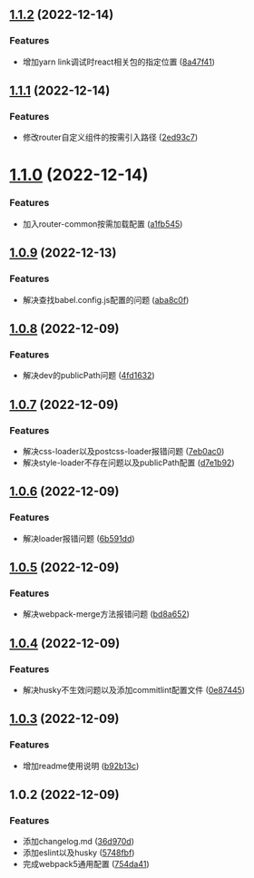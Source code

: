 ## [1.1.2](https://github.com/confuciusthinker/my-webpack-common/compare/v1.1.1...v1.1.2) (2022-12-14)


### Features

* 增加yarn link调试时react相关包的指定位置 ([8a47f41](https://github.com/confuciusthinker/my-webpack-common/commit/8a47f41b12f1dcc42e2004d4201655def5251ae6))



## [1.1.1](https://github.com/confuciusthinker/my-webpack-common/compare/v1.1.0...v1.1.1) (2022-12-14)


### Features

* 修改router自定义组件的按需引入路径 ([2ed93c7](https://github.com/confuciusthinker/my-webpack-common/commit/2ed93c721bff84cddfe274adf4a1716f485edc7d))



# [1.1.0](https://github.com/confuciusthinker/my-webpack-common/compare/v1.0.9...v1.1.0) (2022-12-14)


### Features

* 加入router-common按需加载配置 ([a1fb545](https://github.com/confuciusthinker/my-webpack-common/commit/a1fb545046c329f56e72e513b167985054e935da))



## [1.0.9](https://github.com/confuciusthinker/my-webpack-common/compare/v1.0.8...v1.0.9) (2022-12-13)


### Features

* 解决查找babel.config.js配置的问题 ([aba8c0f](https://github.com/confuciusthinker/my-webpack-common/commit/aba8c0f21718562a669d68fe1a31d316354cbcc8))



## [1.0.8](https://github.com/confuciusthinker/my-webpack-common/compare/v1.0.7...v1.0.8) (2022-12-09)


### Features

* 解决dev的publicPath问题 ([4fd1632](https://github.com/confuciusthinker/my-webpack-common/commit/4fd163215deaee72ecff14fa6a06dc4d2666b4f3))



## [1.0.7](https://github.com/confuciusthinker/my-webpack-common/compare/v1.0.6...v1.0.7) (2022-12-09)


### Features

* 解决css-loader以及postcss-loader报错问题 ([7eb0ac0](https://github.com/confuciusthinker/my-webpack-common/commit/7eb0ac06d95487868626c4566441f33f5af5049f))
* 解决style-loader不存在问题以及publicPath配置 ([d7e1b92](https://github.com/confuciusthinker/my-webpack-common/commit/d7e1b92c8ccc08a8a0ef7e3d5783281e4cf242d3))



## [1.0.6](https://github.com/confuciusthinker/my-webpack-common/compare/v1.0.5...v1.0.6) (2022-12-09)


### Features

* 解决loader报错问题 ([6b591dd](https://github.com/confuciusthinker/my-webpack-common/commit/6b591dd2bf9017b4f7ff428b923d535bdd66c1e0))



## [1.0.5](https://github.com/confuciusthinker/my-webpack-common/compare/v1.0.4...v1.0.5) (2022-12-09)


### Features

* 解决webpack-merge方法报错问题 ([bd8a652](https://github.com/confuciusthinker/my-webpack-common/commit/bd8a652ee328b6d282ecda635ef7e31f26fda438))



## [1.0.4](https://github.com/confuciusthinker/my-webpack-common/compare/v1.0.3...v1.0.4) (2022-12-09)


### Features

* 解决husky不生效问题以及添加commitlint配置文件 ([0e87445](https://github.com/confuciusthinker/my-webpack-common/commit/0e87445b9c675cef8a0d777c88756da2cfb4a47b))



## [1.0.3](https://github.com/confuciusthinker/my-webpack-common/compare/v1.0.2...v1.0.3) (2022-12-09)


### Features

* 增加readme使用说明 ([b92b13c](https://github.com/confuciusthinker/my-webpack-common/commit/b92b13c66e1acc0a91ceb135b174b9a3f596b7ad))



## 1.0.2 (2022-12-09)


### Features

* 添加changelog.md ([36d970d](https://github.com/confuciusthinker/my-webpack-common/commit/36d970dea22753259a8e0893e070a07d4f9b281e))
* 添加eslint以及husky ([5748fbf](https://github.com/confuciusthinker/my-webpack-common/commit/5748fbfcf99e4a9cc6a2f7ef4986360871f06db1))
* 完成webpack5通用配置 ([754da41](https://github.com/confuciusthinker/my-webpack-common/commit/754da41b12f7571e3311e1553869a23df4b0fbb8))



